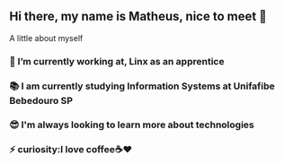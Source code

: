 ## Hi there, my name is Matheus, nice to meet 👋



A little about myself

### 🔭 I’m currently working at, Linx as an apprentice
### 📚 I am currently studying Information Systems at Unifafibe Bebedouro SP
### 😎 I'm always looking to learn more about technologies
### ⚡ curiosity:I love coffee☕❤
